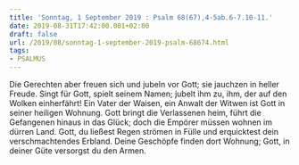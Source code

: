 ```yaml
---
title: 'Sonntag, 1 September 2019 : Psalm 68(67),4-5ab.6-7.10-11.'
date: 2019-08-31T17:42:00.001+02:00
draft: false
url: /2019/08/sonntag-1-september-2019-psalm-68674.html
tags: 
- PSALMUS
---
```


Die Gerechten aber freuen sich und jubeln vor Gott; sie jauchzen in heller Freude. Singt für Gott, spielt seinem Namen; jubelt ihm zu, ihm, der auf den Wolken einherfährt! Ein Vater der Waisen, ein Anwalt der Witwen ist Gott in seiner heiligen Wohnung. Gott bringt die Verlassenen heim, führt die Gefangenen hinaus in das Glück; doch die Empörer müssen wohnen im dürren Land. Gott, du ließest Regen strömen in Fülle und erquicktest dein verschmachtendes Erbland. Deine Geschöpfe finden dort Wohnung; Gott, in deiner Güte versorgst du den Armen.